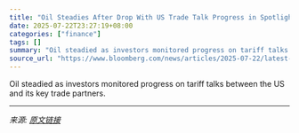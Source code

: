 ```yaml
---
title: "Oil Steadies After Drop With US Trade Talk Progress in Spotlight"
date: 2025-07-22T23:27:19+08:00
categories: ["finance"]
tags: []
summary: "Oil steadied as investors monitored progress on tariff talks between the US and its key trade partners."
source_url: "https://www.bloomberg.com/news/articles/2025-07-22/latest-oil-market-news-and-analysis-for-july-23"
---
```


Oil steadied as investors monitored progress on tariff talks between the US and its key trade partners.

---

*来源: [原文链接](https://www.bloomberg.com/news/articles/2025-07-22/latest-oil-market-news-and-analysis-for-july-23)*
